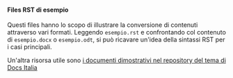 #### Files RST di esempio

Questi files hanno lo scopo di illustrare la conversione di contenuti
attraverso vari formati. Leggendo `esempio.rst` e confrontando col
contenuto di `esempio.docx` o `esempio.odt`, si può ricavare un'idea
della sintassi RST per i casi principali.

Un'altra risorsa utile sono [i documenti dimostrativi nel repository
del tema di Docs
Italia](https://github.com/italia/docs-italia-theme/tree/master/demo_docs/source)